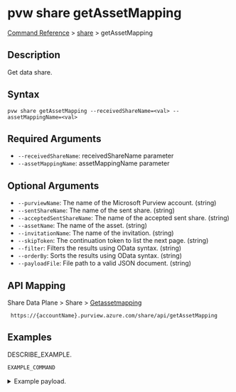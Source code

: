 # pvw share getAssetMapping
[Command Reference](../../../README.md#command-reference) > [share](./main.md) > getAssetMapping

## Description
Get data share.

## Syntax
```
pvw share getAssetMapping --receivedShareName=<val> --assetMappingName=<val>
```

## Required Arguments
- `--receivedShareName`: receivedShareName parameter
- `--assetMappingName`: assetMappingName parameter

## Optional Arguments
- `--purviewName`: The name of the Microsoft Purview account. (string)
- `--sentShareName`: The name of the sent share. (string)
- `--acceptedSentShareName`: The name of the accepted sent share. (string)
- `--assetName`: The name of the asset. (string)
- `--invitationName`: The name of the invitation. (string)
- `--skipToken`: The continuation token to list the next page. (string)
- `--filter`: Filters the results using OData syntax. (string)
- `--orderBy`: Sorts the results using OData syntax. (string)
- `--payloadFile`: File path to a valid JSON document. (string)

## API Mapping
Share Data Plane > Share > [Getassetmapping]()
```
 https://{accountName}.purview.azure.com/share/api/getAssetMapping
```

## Examples
DESCRIBE_EXAMPLE.
```powershell
EXAMPLE_COMMAND
```
<details><summary>Example payload.</summary>
<p>

```json
PASTE_JSON_HERE
```
</p>
</details>